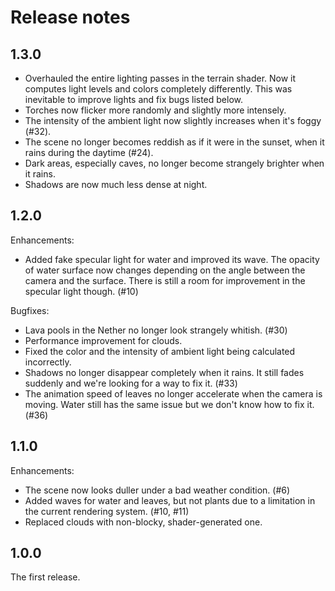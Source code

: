 # Release notes

## 1.3.0

* Overhauled the entire lighting passes in the terrain shader. Now it
  computes light levels and colors completely differently. This was
  inevitable to improve lights and fix bugs listed below.
* Torches now flicker more randomly and slightly more intensely.
* The intensity of the ambient light now slightly increases when it's
  foggy (#32).
* The scene no longer becomes reddish as if it were in the sunset,
  when it rains during the daytime (#24).
* Dark areas, especially caves, no longer become strangely brighter
  when it rains.
* Shadows are now much less dense at night.

## 1.2.0

Enhancements:

* Added fake specular light for water and improved its wave. The
  opacity of water surface now changes depending on the angle between
  the camera and the surface. There is still a room for improvement in
  the specular light though. (#10)

Bugfixes:

* Lava pools in the Nether no longer look strangely whitish. (#30)
* Performance improvement for clouds.
* Fixed the color and the intensity of ambient light being calculated
  incorrectly.
* Shadows no longer disappear completely when it rains. It still fades
  suddenly and we're looking for a way to fix it. (#33)
* The animation speed of leaves no longer accelerate when the camera
  is moving. Water still has the same issue but we don't know how to
  fix it. (#36)

## 1.1.0

Enhancements:

* The scene now looks duller under a bad weather condition. (#6)
* Added waves for water and leaves, but not plants due to a limitation
  in the current rendering system. (#10, #11)
* Replaced clouds with non-blocky, shader-generated one.

## 1.0.0

The first release.
